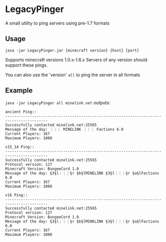 LegacyPinger
============
A small utility to ping servers using pre-1.7 formats

## Usage

`java -jar LegacyPinger.jar {minecraft version} {host} [port]`

Supports minecraft versions 1.0.x-1.6.x
Servers of any version should support these pings.

You can also use the 'version' `all` to ping the server in all formats

## Example

`java -jar LegacyPinger all minelink.net` outputs:

````
ancient Ping::
-----------------------------------------------------------------------------------------
Successfully contacted minelink.net:25565
Message of the day: ⋮⋮⋮ MINELINK ⋮⋮⋮ Factions 6.0
Current Players: 167
Maximum Players: 1000

v15_14 Ping::
-----------------------------------------------------------------------------------------
Successfully contacted minelink.net:25565
Protocol version: 127
Minecraft Version: BungeeCord 1.8
Message of the day: §3§l⋮⋮⋮§r §b§lMINELINK §3§l⋮⋮⋮§r §a§lFactions 6.0
Current Players: 167
Maximum Players: 1000

v16 Ping::
-----------------------------------------------------------------------------------------
Successfully contacted minelink.net:25565
Protocol version: 127
Minecraft Version: BungeeCord 1.8
Message of the day: §3§l⋮⋮⋮§r §b§lMINELINK §3§l⋮⋮⋮§r §a§lFactions 6.0
Current Players: 167
Maximum Players: 1000
````
